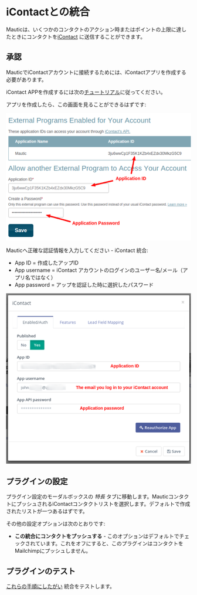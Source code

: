 # iContactとの統合

Mauticは、いくつかのコンタクトのアクション時またはポイントの上限に達したときにコンタクトを[iContact](https://www.icontact.com) に送信することができます。

## 承認

MauticでiContactアカウントに接続するためには、iContactアプリを作成する必要があります。

iContact APPを作成するには次の[チュートリアル](https://www.icontact.com/developerportal/documentation/register-your-app/)に従ってください。

アプリを作成したら、この画面を見ることができるはずです:

![iContact - create a App Key](/plugins/media/plugins-icontact-authorization-details.png "iContact - create a App Key")

Mauticへ正確な認証情報を入力してください - iContact 統合:

- App ID = 作成したアップID
- App username = iContact アカウントのログインのユーザー名/メール（アプリ名ではなく）
- App password = アップを認証した時に選択したパスワード

![iContact - authoriztion](/plugins/media/plugins-icontact-authorization.png "iContact - authoriztion")

## プラグインの設定

プラグイン設定のモーダルボックスの *特長* タブに移動します。MauticコンタクトにプッシュされるiContactコンタクトリストを選択します。デフォルトで作成されたリストが一つあるはずです。

その他の設定オプションは次のとおりです:
- **この統合にコンタクトをプッシュする** - このオプションはデフォルトでチェックされています。これをオフにすると、このプラグインはコンタクトをMailchimpにプッシュしません。

## プラグインのテスト

[これらの手順にしたがい](./../plugins/integration_test.html) 統合をテストします。
